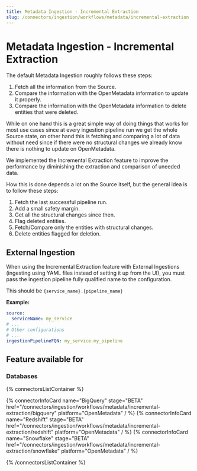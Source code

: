```yaml
---
title: Metadata Ingestion - Incremental Extraction
slug: /connectors/ingestion/workflows/metadata/incremental-extraction
---
```


# Metadata Ingestion - Incremental Extraction

The default Metadata Ingestion roughly follows these steps:

1. Fetch all the information from the Source.
2. Compare the information with the OpenMetadata information to update it properly.
3. Compare the information with the OpenMetadata information to delete entities that were deleted.

While on one hand this is a great simple way of doing things that works for most use cases since at every ingestion pipeline run we get the whole Source state, on other hand this is fetching and comparing a lot of data without need since if there were no structural changes we already know there is nothing to update on OpenMetadata.

We implemented the Incremental Extraction feature to improve the performance by diminishing the extraction and comparison of uneeded data.

How this is done depends a lot on the Source itself, but the general idea is to follow these steps:

1. Fetch the last successful pipeline run.
2. Add a small safety margin.
3. Get all the structural changes since then.
4. Flag deleted entities.
5. Fetch/Compare only the entities with structural changes.
6. Delete entities flagged for deletion.

## External Ingestion

When using the Incremental Extraction feature with External Ingestions (ingesting using YAML files instead of setting it up from the UI), you must pass the ingestion pipeline fully qualified name to the configuration.

This should be `{service_name}.{pipeline_name}`

**Example:**

```yaml
source:
  serviceName: my_service
# ...
# Other configurations
# ...
ingestionPipelineFQN: my_service.my_pipeline
```


## Feature available for

### Databases

{% connectorsListContainer %}

{% connectorInfoCard name="BigQuery" stage="BETA" href="/connectors/ingestion/workflows/metadata/incremental-extraction/bigquery" platform="OpenMetadata" / %}
{% connectorInfoCard name="Redshift" stage="BETA" href="/connectors/ingestion/workflows/metadata/incremental-extraction/redshift" platform="OpenMetadata" / %}
{% connectorInfoCard name="Snowflake" stage="BETA" href="/connectors/ingestion/workflows/metadata/incremental-extraction/snowflake" platform="OpenMetadata" / %}

{% /connectorsListContainer %}
